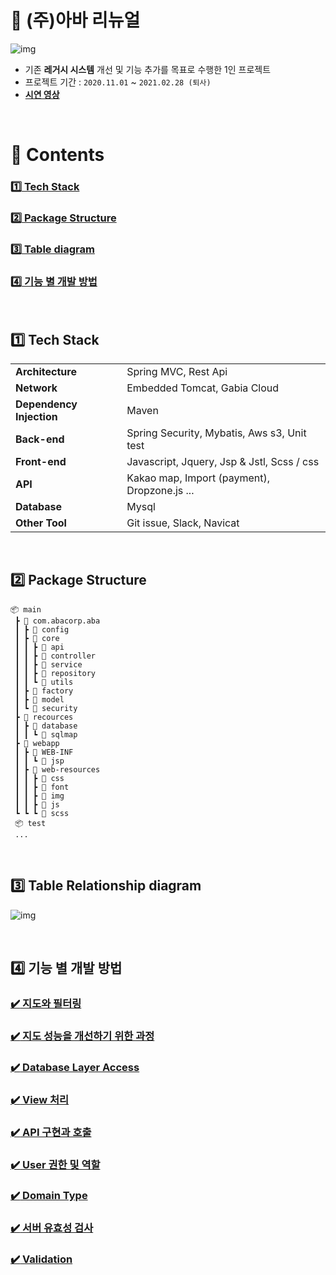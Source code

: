 [시연 영상]: https://youtu.be/RYoE_gpIKPg?si=QoYBDFCRfg30TRi4
[:heavy_check_mark: 로그인]: https://abasystem.co.kr

# :house_with_garden: (주)아바 리뉴얼

![img](/readme-resources/main_page.png)

- 기존 **레거시 시스템** 개선 및 기능 추가를 목표로 수행한 1인 프로젝트
- 프로젝트 기간 : `2020.11.01` ~ `2021.02.28 (퇴사)`
- **[시연 영상][]**

<br>

# :green_book: Contents

### [:one: Tech Stack](#one-tech-stack) <br>
### [:two: Package Structure](#two-package-structure) <br>
### [:three: Table diagram](#three-Table-relationship-diagram) <br>
### [:four: 기능 별 개발 방법](#four-기능-별-개발-방법) <br>

<br>

## :one: Tech Stack

<table class="tg">
<tbody>
<tr>
    <td><b>Architecture</b></td>
    <td>Spring MVC, Rest Api</td>
</tr>
<tr>
    <td><b>Network</b></td>
    <td>Embedded Tomcat, Gabia Cloud</td>
</tr>
<tr>
    <td><b>Dependency Injection</b></td>
    <td>Maven</td>
<tr>
    <td><b>Back-end</b></td>
    <td>Spring Security, Mybatis, Aws s3, Unit test</td>
</tr>
<tr>
    <td><b>Front-end</b></td>
    <td>Javascript, Jquery, Jsp & Jstl, Scss / css</td>
</tr>
<tr>
    <td><b>API</b></td>
    <td>Kakao map, Import (payment), Dropzone.js ...</td>
</tr>
<tr>
    <td><b>Database</b></td>
    <td>Mysql</td>
</tr>
<tr>
    <td><b>Other Tool</b></td>
    <td>Git issue, Slack, Navicat</td>
</tr>
</tbody>
</table>
<br>

## :two: Package Structure

```
📦 main
 ┣ 📂 com.abacorp.aba
 ┃ ┣ 📂 config
 ┃ ┣ 📂 core
 ┃ ┃ ┣ 📂 api
 ┃ ┃ ┣ 📂 controller
 ┃ ┃ ┣ 📂 service
 ┃ ┃ ┣ 📂 repository
 ┃ ┃ ┗ 📂 utils
 ┃ ┣ 📂 factory
 ┃ ┣ 📂 model
 ┃ ┗ 📂 security
 ┣ 📂 recources
 ┃ ┣ 📂 database
 ┃ ┃ ┗ 📂 sqlmap
 ┣ 📂 webapp
 ┃ ┣ 📂 WEB-INF
 ┃ ┃ ┗ 📂 jsp
 ┃ ┣ 📂 web-resources
 ┃ ┃ ┣ 📂 css
 ┃ ┃ ┣ 📂 font
 ┃ ┃ ┣ 📂 img
 ┃ ┃ ┣ 📂 js
 ┗ ┗ ┗ 📂 scss
 📦 test
 ...
```

<br>

## :three: Table Relationship diagram
![img](/readme-resources/diagram.png)

<br>

## :four: 기능 별 개발 방법


### [:heavy_check_mark: 지도와 필터링](https://github.com/woo-cher/aba-renewal/wiki/%EC%A7%80%EB%8F%84%EC%99%80-%ED%95%84%ED%84%B0%EB%A7%81) <br>

### [:heavy_check_mark: 지도 성능을 개선하기 위한 과정](https://github.com/woo-cher/aba-renewal/wiki/%EC%A7%80%EB%8F%84-%EC%84%B1%EB%8A%A5%EC%9D%84-%EA%B0%9C%EC%84%A0%ED%95%98%EA%B8%B0-%EC%9C%84%ED%95%9C-%EA%B3%BC%EC%A0%95)

### [:heavy_check_mark: Database Layer Access](https://github.com/woo-cher/aba-renewal/wiki/Database-Layer-Access) <br>

### [:heavy_check_mark: View 처리](https://github.com/woo-cher/aba-renewal/wiki/View-%EC%B2%98%EB%A6%AC) <br>

### [:heavy_check_mark: API 구현과 호출](https://github.com/woo-cher/aba-renewal/wiki/REST-API-%EB%B0%8F-%ED%98%B8%EC%B6%9C) <br>

### [:heavy_check_mark: User 권한 및 역할](https://github.com/woo-cher/aba-renewal/wiki/%EC%82%AC%EC%9A%A9%EC%9E%90-%EA%B6%8C%ED%95%9C-%EB%B0%8F-%EC%97%AD%ED%95%A0%EC%97%90-%EB%94%B0%EB%A5%B8-%ED%8E%98%EC%9D%B4%EC%A7%80-%EC%A0%91%EA%B7%BC-%EC%B2%98%EB%A6%AC)

### [:heavy_check_mark: Domain Type](https://github.com/woo-cher/aba-renewal/wiki/Domain-Type-%EB%B6%84%EB%A5%98) <br> 

### [:heavy_check_mark: 서버 유효성 검사](https://github.com/woo-cher/aba-renewal/wiki/%EC%84%9C%EB%B2%84-%EC%9C%A0%ED%9A%A8%EC%84%B1-%EA%B2%80%EC%82%AC) <br>

### [:heavy_check_mark: Validation](https://github.com/woo-cher/aba-renewal/wiki/Domain-Validation) <br>

